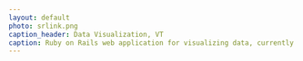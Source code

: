 ```yaml
---
layout: default
photo: srlink.png
caption_header: Data Visualization, VT
caption: Ruby on Rails web application for visualizing data, currently in development for Smart Resource Labs.
---
```

